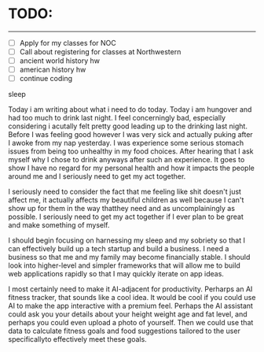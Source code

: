 # TODO:
---
- [ ] Apply for my classes for NOC
- [ ] Call about registering for classes at Northwestern
- [ ] ancient world history hw
- [ ] american history hw
- [ ] continue coding

sleep


Today i am writing about what i need to do today. Today i am hungover and had too much to drink last night. I feel concerningly bad, especially considering i acutally felt pretty good leading up to the drinking last night. Before I was feeling good however I was very sick and actually puking after I awoke from my nap yesterday. I was experience some serious stomach issues from being too unhealthy in my food choices. After hearing that I ask myself why I chose to drink anyways after such an experience. It goes to show I have no regard for my personal health and how it impacts the people around me and I seriously need to get my act together.

I seriously need to consider the fact that me feeling like shit doesn't just affect me, it actually affects my beautiful children as well because I can't show up for them in the way thatthey need and as uncomplainingly as possible. I seriously need to get my act together if I ever plan to be great and make something of myself. 


I should begin focusing on harnessing my sleep and my sobriety so that I can effectively build up a tech startup and build a business. I need a business so that me and my family may become financially stable. I should look into higher-level and simpler frameworks that will allow me to build web applications rapidly so that I may quickly iterate on app ideas.

I most certainly need to make it AI-adjacent for productivity. Perharps an AI fitness tracker, that sounds like a cool idea. It would be cool if you could use AI to make the app interactive with a premium feel. Perhaps the AI assistant could ask you your details about your height weight age and fat level, and perhaps you could even upload a photo of yourself. Then we could use that data to calculate fitness goals and food suggestions tailored to the user specificallyto effectively meet these goals.